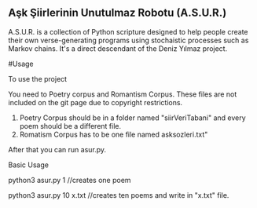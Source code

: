 ## Aşk Şiirlerinin Unutulmaz Robotu (A.S.U.R.)

A.S.U.R. is a collection of Python scripture designed to help people create their own verse-generating programs using stochaistic processes such as Markov chains. It's a direct descendant of the Deniz Yılmaz project.


#Usage

To use the project


You need to Poetry corpus and Romantism Corpus. These files are not included on the git page due to copyright restrictions.

1. Poetry Corpus should be in a folder named "siirVeriTabani" and every poem should be a different file.
2. Romatism Corpus has to be one file named asksozleri.txt"

After that you can run asur.py.

Basic Usage

python3 asur.py 1
//creates one poem

python3 asur.py 10 x.txt
//creates ten poems and write in "x.txt" file.


